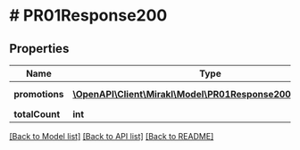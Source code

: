 # # PR01Response200

## Properties

Name | Type | Description | Notes
------------ | ------------- | ------------- | -------------
**promotions** | [**\OpenAPI\Client\Mirakl\Model\PR01Response200Promotions[]**](PR01Response200Promotions.md) | List of promotions | [optional]
**totalCount** | **int** |  | [optional]

[[Back to Model list]](../../README.md#models) [[Back to API list]](../../README.md#endpoints) [[Back to README]](../../README.md)

